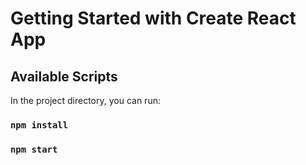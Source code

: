 # Getting Started with Create React App


## Available Scripts

In the project directory, you can run:

### `npm install`

### `npm start`

